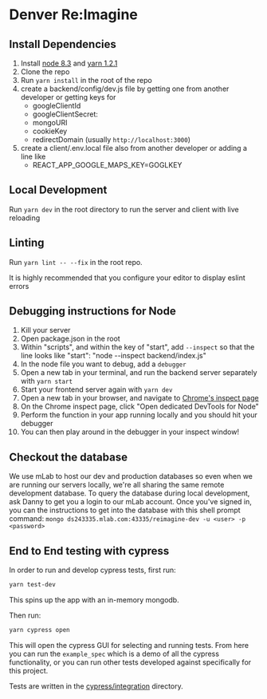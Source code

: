 
# Denver Re:Imagine

## Install Dependencies

1. Install [node 8.3](https://nodejs.org/) and [yarn 1.2.1](https://yarnpkg.com)
2. Clone the repo
3. Run `yarn install` in the root of the repo
4. create a backend/config/dev.js file by getting one from another developer or getting keys for
    - googleClientId
    - googleClientSecret:
    - mongoURI
    - cookieKey
    - redirectDomain (usually `http://localhost:3000`)
5. create a client/.env.local file also from another developer or adding a line like
    - REACT_APP_GOOGLE_MAPS_KEY=GOGLKEY

## Local Development

Run `yarn dev` in the root directory to run the server and client with live reloading

## Linting
Run `yarn lint -- --fix` in the root repo.

It is highly recommended that you configure your editor to display eslint errors

## Debugging instructions for Node
1. Kill your server
2. Open package.json in the root
3. Within "scripts", and within the key of "start", add `--inspect` so that the line looks like "start": "node --inspect backend/index.js"
4. In the node file you want to debug, add a `debugger`
5. Open a new tab in your terminal, and run the backend server separately with `yarn start`
6. Start your frontend server again with `yarn dev`
7. Open a new tab in your browser, and navigate to [Chrome's inspect page](chrome://inspect)
8. On the Chrome inspect page, click "Open dedicated DevTools for Node"
9. Perform the function in your app running locally and you should hit your debugger
10. You can then play around in the debugger in your inspect window!

## Checkout the database
We use mLab to host our dev and production databases so even when we are running our servers locally, we're all sharing the same remote development database. To query the database during local development, ask Danny to get you a login to our mLab account. Once you've signed in, you can the instructions to get into the database with this shell prompt command: `mongo ds243335.mlab.com:43335/reimagine-dev -u <user> -p <password>`

## End to End testing with cypress
In order to run and develop cypress tests, first run:
```sh
yarn test-dev
```
This spins up the app with an in-memory mongodb.

Then run:
```sh
yarn cypress open
```
This will open the cypress GUI for selecting and running tests. From here you can run the `example_spec` which is a demo of all the cypress functionality, or you can run other tests developed against specifically for this project.

Tests are written in the [cypress/integration](cypress/integration) directory.
